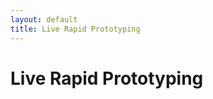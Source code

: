 ```yaml
---
layout: default
title: Live Rapid Prototyping
---
```


Live Rapid Prototyping
======================